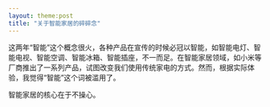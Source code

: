 ```yaml
---
layout: theme:post
title: "关于智能家居的碎碎念"
---
```


这两年“智能”这个概念很火，各种产品在宣传的时候必冠以智能，如智能电灯、智能电视、智能空调、智能冰箱、智能插座，不一而足。在智能家居领域，如小米等厂商推出了一系列产品，试图改变我们使用传统家电的方式。然而，根据实际体验，我觉得“智能”这个词被滥用了。

智能家居的核心在于不操心。

